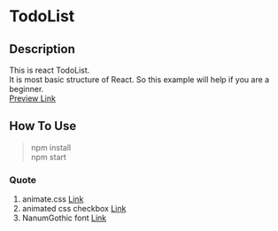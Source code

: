 # TodoList


## Description
This is react TodoList.  
It is most basic structure of React. So this example will help if you are a beginner.  
[Preview Link](https://choseunghei.github.io/ReactTodoList/)


## How To Use  
>npm install  
>npm start


### Quote
1. animate.css [Link](https://animate.style/)
2. animated css checkbox [Link](https://codepen.io/neironus/pen/PdZLXq)
3. NanumGothic font [Link](https://hangeul.naver.com/font)